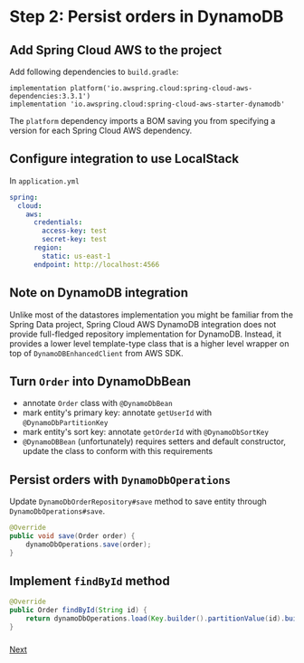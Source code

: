 # Step 2: Persist orders in DynamoDB

## Add Spring Cloud AWS to the project

Add following dependencies to `build.gradle`:

```
implementation platform('io.awspring.cloud:spring-cloud-aws-dependencies:3.3.1')
implementation 'io.awspring.cloud:spring-cloud-aws-starter-dynamodb'
```

The `platform` dependency imports a BOM saving you from specifying a version for each Spring Cloud AWS dependency.

## Configure integration to use LocalStack

In `application.yml`

```yml
spring:
  cloud:
    aws:
      credentials:
        access-key: test
        secret-key: test
      region:
        static: us-east-1
      endpoint: http://localhost:4566
```

## Note on DynamoDB integration

Unlike most of the datastores implementation you might be familiar from the Spring Data project, Spring Cloud AWS DynamoDB integration does not provide full-fledged repository implementation for DynamoDB. Instead, it provides a lower level template-type class that is a higher level wrapper on top of `DynamoDBEnhancedClient` from AWS SDK.

## Turn `Order` into DynamoDbBean

- annotate `Order` class with `@DynamoDbBean`
- mark entity's primary key: annotate `getUserId` with `@DynamoDbPartitionKey`
- mark entity's sort key: annotate `getOrderId` with `@DynamoDbSortKey`
- `@DynamoDBBean` (unfortunately) requires setters and default constructor, update the class to conform with this requirements

## Persist orders with `DynamoDbOperations`

Update `DynamoDbOrderRepository#save` method to save entity through `DynamoDbOperations#save`. 

```java
@Override
public void save(Order order) {
    dynamoDbOperations.save(order);
}
```

## Implement `findById` method

```java
@Override
public Order findById(String id) {
    return dynamoDbOperations.load(Key.builder().partitionValue(id).build(), Order.class);
}
```

### 
[Next](step-3-create-invoice-in-background-with-sqs.md)
